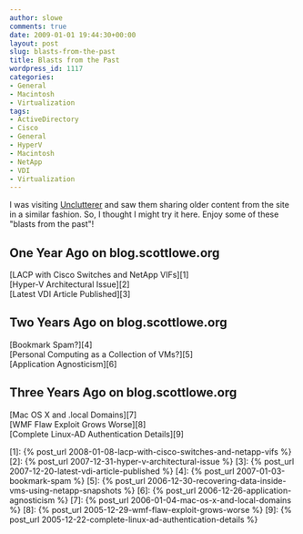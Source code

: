 ```yaml
---
author: slowe
comments: true
date: 2009-01-01 19:44:30+00:00
layout: post
slug: blasts-from-the-past
title: Blasts from the Past
wordpress_id: 1117
categories:
- General
- Macintosh
- Virtualization
tags:
- ActiveDirectory
- Cisco
- General
- HyperV
- Macintosh
- NetApp
- VDI
- Virtualization
---
```


I was visiting [Unclutterer](http://unclutterer.com/) and saw them sharing older content from the site in a similar fashion. So, I thought I might try it here. Enjoy some of these "blasts from the past"!

## One Year Ago on blog.scottlowe.org

[LACP with Cisco Switches and NetApp VIFs][1]  
[Hyper-V Architectural Issue][2]  
[Latest VDI Article Published][3]

## Two Years Ago on blog.scottlowe.org

[Bookmark Spam?][4]  
[Personal Computing as a Collection of VMs?][5]  
[Application Agnosticism][6]

## Three Years Ago on blog.scottlowe.org

[Mac OS X and .local Domains][7]  
[WMF Flaw Exploit Grows Worse][8]  
[Complete Linux-AD Authentication Details][9]

[1]: {% post_url 2008-01-08-lacp-with-cisco-switches-and-netapp-vifs %}
[2]: {% post_url 2007-12-31-hyper-v-architectural-issue %}
[3]: {% post_url 2007-12-20-latest-vdi-article-published %}
[4]: {% post_url 2007-01-03-bookmark-spam %}
[5]: {% post_url 2006-12-30-recovering-data-inside-vms-using-netapp-snapshots %}
[6]: {% post_url 2006-12-26-application-agnosticism %}
[7]: {% post_url 2006-01-04-mac-os-x-and-local-domains %}
[8]: {% post_url 2005-12-29-wmf-flaw-exploit-grows-worse %}
[9]: {% post_url 2005-12-22-complete-linux-ad-authentication-details %}
